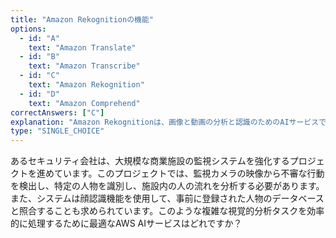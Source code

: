 ```yaml
---
title: "Amazon Rekognitionの機能"
options:
  - id: "A"
    text: "Amazon Translate"
  - id: "B"
    text: "Amazon Transcribe"
  - id: "C"
    text: "Amazon Rekognition"
  - id: "D"
    text: "Amazon Comprehend"
correctAnswers: ["C"]
explanation: "Amazon Rekognitionは、画像と動画の分析と認識のためのAIサービスです。物体、人物、テキスト、シーン、活動の検出、顔認識、顔比較、不適切なコンテンツの検出などの機能を提供します。Amazon Translateはテキスト翻訳と言語検出、Amazon Transcribeは音声認識と文字起こし、Amazon Comprehendは自然言語処理と感情分析の機能を提供します。"
type: "SINGLE_CHOICE"
---
```


あるセキュリティ会社は、大規模な商業施設の監視システムを強化するプロジェクトを進めています。このプロジェクトでは、監視カメラの映像から不審な行動を検出し、特定の人物を識別し、施設内の人の流れを分析する必要があります。また、システムは顔認識機能を使用して、事前に登録された人物のデータベースと照合することも求められています。このような複雑な視覚的分析タスクを効率的に処理するために最適なAWS AIサービスはどれですか？